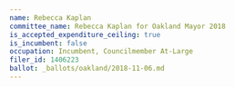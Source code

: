 ```yaml
---
name: Rebecca Kaplan
committee_name: Rebecca Kaplan for Oakland Mayor 2018
is_accepted_expenditure_ceiling: true
is_incumbent: false
occupation: Incumbent, Councilmember At-Large
filer_id: 1406223
ballot: _ballots/oakland/2018-11-06.md
---
```

